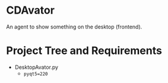# CDAvator
An agent to show something on the desktop (frontend).

# Project Tree and Requirements

+ DesktopAvator.py
    + `pyqt5=220`